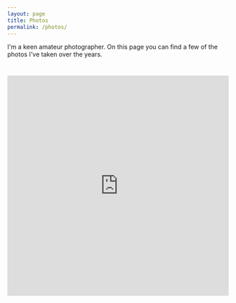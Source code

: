 ```yaml
---
layout: page
title: Photos
permalink: /photos/
---
```


I'm a keen amateur photographer. On this page you can find a few of the photos
I've taken over the years.

<div style="height:500px;margin:40px 0px"><iframe style="position: relative; top: 0; left: 0; width: 100%; height: 100%;" src="https://flickrembed.com/cms_embed.php?source=flickr&layout=responsive&input=149210668@N06&sort=0&by=user&theme=compact&scale=fit&speed=5000&limit=100&skin=default-light&autoplay=false" scrolling="no" frameborder="0" allowFullScreen="true" webkitallowfullscreen="true" mozallowfullscreen="true"><p><a  href="https://www.sellcompare.co.uk/">SellCompare</a></p><small>Powered by <a href="https://flickrembed.com">flickr embed</a>.</small></iframe><script type="text/javascript">function showpics(){var a=$("#box").val();$.getJSON("http://api.flickr.com/services/feeds/photos_public.gne?tags="+a+"&tagmode=any&format=json&jsoncallback=?",function(a){$("#images").hide().html(a).fadeIn("fast"),$.each(a.items,function(a,e){$("<img/>").attr("src",e.media.m).appendTo("#images")})})}</script></div>
